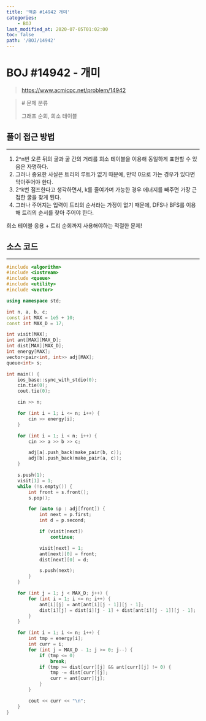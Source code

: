```yaml
---
title: '백준 #14942 개미'
categories:
    - BOJ
last_modified_at: 2020-07-05T01:02:00
toc: false
path: '/BOJ/14942'
---
```


# BOJ #14942 - 개미

> https://www.acmicpc.net/problem/14942

> \# 문제 분류
> 
> 그래프 순회, 희소 테이블

## 풀이 접근 방법

---

1. 2^n번 오른 뒤의 굴과 굴 간의 거리를 희소 테이블을 이용해 동일하게 표현할 수 있음은 자명하다.
2. 그러나 중요한 사실은 트리의 루트가 없기 때문에, 만약 0으로 가는 경우가 있다면 막아주어야 한다.
3. 2^k번 점프한다고 생각하면서, k를 줄여가며 가능한 경우 에너지를 빼주면 가장 근접한 굴을 찾게 된다.
4. 그러나 주어지는 입력이 트리의 순서라는 가정이 없기 때문에, DFS나 BFS를 이용해 트리의 순서를 찾아 주어야 한다.

희소 테이블 응용 + 트리 순회까지 사용해야하는 적절한 문제!

## 소스 코드

---

```c++
#include <algorithm>
#include <iostream>
#include <queue>
#include <utility>
#include <vector>

using namespace std;

int n, a, b, c;
const int MAX = 1e5 + 10;
const int MAX_D = 17;

int visit[MAX];
int ant[MAX][MAX_D];
int dist[MAX][MAX_D];
int energy[MAX];
vector<pair<int, int>> adj[MAX];
queue<int> s;

int main() {
    ios_base::sync_with_stdio(0);
    cin.tie(0);
    cout.tie(0);

    cin >> n;

    for (int i = 1; i <= n; i++) {
        cin >> energy[i];
    }

    for (int i = 1; i < n; i++) {
        cin >> a >> b >> c;

        adj[a].push_back(make_pair(b, c));
        adj[b].push_back(make_pair(a, c));
    }

    s.push(1);
    visit[1] = 1;
    while (!s.empty()) {
        int front = s.front();
        s.pop();

        for (auto &p : adj[front]) {
            int next = p.first;
            int d = p.second;

            if (visit[next])
                continue;

            visit[next] = 1;
            ant[next][0] = front;
            dist[next][0] = d;

            s.push(next);
        }
    }

    for (int j = 1; j < MAX_D; j++) {
        for (int i = 1; i <= n; i++) {
            ant[i][j] = ant[ant[i][j - 1]][j - 1];
            dist[i][j] = dist[i][j - 1] + dist[ant[i][j - 1]][j - 1];
        }
    }

    for (int i = 1; i <= n; i++) {
        int tmp = energy[i];
        int curr = i;
        for (int j = MAX_D - 1; j >= 0; j--) {
            if (tmp <= 0)
                break;
            if (tmp >= dist[curr][j] && ant[curr][j] != 0) {
                tmp -= dist[curr][j];
                curr = ant[curr][j];
            }
        }

        cout << curr << "\n";
    }
}
```
